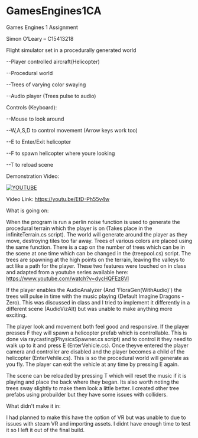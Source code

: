 # GamesEngines1CA

Games Engines 1 Assignment

Simon O’Leary – C15413218


Flight simulator set in a procedurally generated world

--Player controlled aircraft(Helicopter)

--Procedural world

--Trees of varying color swaying

--Audio player (Trees pulse to audio) 

Controls (Keyboard):

--Mouse to look around

--W,A,S,D to control movement (Arrow keys work too)

--E to Enter/Exit helicopter 

--F to spawn helicopter where youre looking 

--T to reload scene 

Demonstration Video:

[![YOUTUBE](http://img.youtube.com/vi/EtD-Ph55v4w/0.jpg)](http://www.youtube.com/watch?v=EtD-Ph55v4w)

Video Link: https://youtu.be/EtD-Ph55v4w

What is going on:

When the program is run a perlin noise function is used to generate the procedural terrain which the player is on (Takes place in the infiniteTerrain.cs script). The world will generate around the player as they move, destroying tiles too far away. Trees of various colors are placed using the same function. There is a cap on the number of trees which can be in the scene at one time which can be changed in the (treepool.cs) script. The trees are spawning at the high points on the terrain, leaving the valleys to act like a path for the player. These two features were touched on in class and adapted from a youtube series available here: https://www.youtube.com/watch?v=dycHQFEz8VI

If the player enables the AudioAnalyzer (And 'FloraGen(WithAudio)') the trees will pulse in time with the music playing (Default Imagine Dragons - Zero). This was discussed in class and I tried to implement it differently in a different scene (AudioVizAlt) but was unable to make anything more exciting.

The player look and movement both feel good and responsive. If the player presses F they will spawn a helicopter prefab which is controllable. This is done via raycasting(PhysicsSpawner.cs script) and to control it they need to walk up to it and press E (EnterVehicle.cs). Once theyve entered the player camera and controller are disabled and the player becomes a child of the helicopter (EnterVehile.cs). This is so the procedural world will generate as you fly. The player can exit the vehicle at any time by pressing E again. 

The scene can be reloaded by pressing T which will reset the music if it is playing and place the back where they began. Its also worth noting the trees sway slightly to make them look a little better. I created other tree prefabs using probuilder but they have some issues with colliders.

What didn't make it in:

I had planned to make this have the option of VR but was unable to due to issues with steam VR and importing assets. I didnt have enough time to test it so I left it out of the final build.

